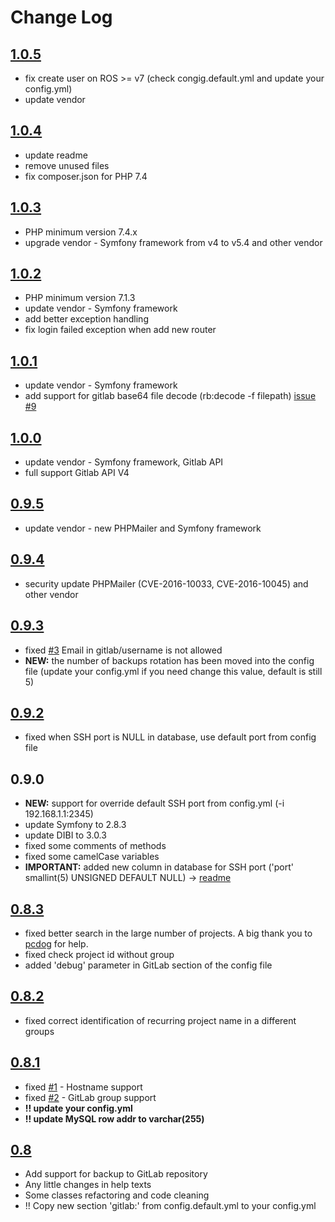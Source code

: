 # Change Log
## [1.0.5](https://github.com/heximcz/routerboard-backup/releases/tag/1.0.5)
- fix create user on ROS >= v7 (check congig.default.yml and update your config.yml)
- update vendor

## [1.0.4](https://github.com/heximcz/routerboard-backup/releases/tag/1.0.4)
- update readme
- remove unused files
- fix composer.json for PHP 7.4

## [1.0.3](https://github.com/heximcz/routerboard-backup/releases/tag/1.0.3)
- PHP minimum version 7.4.x
- upgrade vendor - Symfony framework from v4 to v5.4 and other vendor

## [1.0.2](https://github.com/heximcz/routerboard-backup/releases/tag/1.0.2)
- PHP minimum version 7.1.3
- update vendor - Symfony framework
- add better exception handling
- fix login failed exception when add new router

## [1.0.1](https://github.com/heximcz/routerboard-backup/releases/tag/1.0.1)
- update vendor - Symfony framework
- add support for gitlab base64 file decode (rb:decode -f filepath) [issue #9](https://github.com/heximcz/routerboard-backup/issues/9)

## [1.0.0](https://github.com/heximcz/routerboard-backup/releases/tag/1.0.0)
- update vendor - Symfony framework, Gitlab API
- full support Gitlab API V4

## [0.9.5](https://github.com/heximcz/routerboard-backup/releases/tag/0.9.5)
- update vendor - new PHPMailer and Symfony framework

## [0.9.4](https://github.com/heximcz/routerboard-backup/releases/tag/0.9.4)
- security update PHPMailer (CVE-2016-10033, CVE-2016-10045) and other vendor


## [0.9.3](https://github.com/heximcz/routerboard-backup/releases/tag/0.9.3)
- fixed [#3](https://github.com/heximcz/routerboard-backup/issues/3) Email in gitlab/username is not allowed
- **NEW:** the number of backups rotation has been moved into the config file (update your config.yml if you need change this value, default is still 5)


## [0.9.2](https://github.com/heximcz/routerboard-backup/releases/tag/0.9.2)
- fixed when SSH port is NULL in database, use default port from config file

## 0.9.0
- **NEW:** support for override default SSH port from config.yml (-i 192.168.1.1:2345)
- update Symfony to 2.8.3
- update DIBI to 3.0.3
- fixed some comments of methods
- fixed some camelCase variables
- **IMPORTANT:** added new column in database for SSH port ('port' smallint(5) UNSIGNED DEFAULT NULL) -> [readme](https://github.com/heximcz/routerboard-backup#create-database)

## [0.8.3](https://github.com/heximcz/routerboard-backup/releases/tag/0.8.3)
- fixed better search in the large number of projects. A big thank you to [pcdog](https://github.com/heximcz/routerboard-backup/issues/2) for help.
- fixed check project id without group
- added 'debug' parameter in GitLab section of the config file
 

## [0.8.2](https://github.com/heximcz/routerboard-backup/releases/tag/0.8.2)
- fixed correct identification of recurring project name in a different groups

## [0.8.1](https://github.com/heximcz/routerboard-backup/releases/tag/0.8.1)
- fixed [#1](https://github.com/heximcz/routerboard-backup/issues/1) - Hostname support
- fixed [#2](https://github.com/heximcz/routerboard-backup/issues/2) - GitLab group support
- **!! update your config.yml**
- **!! update MySQL row addr to varchar(255)**


## [0.8](https://github.com/heximcz/routerboard-backup/releases/tag/0.8)
- Add support for backup to GitLab repository
- Any little changes in help texts
- Some classes refactoring and code cleaning
- !! Copy new section 'gitlab:' from config.default.yml to your config.yml

